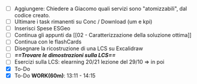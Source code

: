 
- [ ] Aggiungere: Chiedere a Giacomo quali servizi sono "atomizzabili", dal codice creato.
- [ ] Ultimare i task rimanenti su Conc / Download (um e kpi)
- [ ] Inserisci Spese ESGeo
- [ ] Continua gli appunti da [[02 - Caratterizzazione della soluzione ottima]]
- [ ] Continua con le flashCards
- [ ] Disegnare la ricostruzione di una LCS su Excalidraw
- [ ] ***==Trovare le dimostrazioni sulla LCS==***
- [ ] Esercizi sulla LCS: elearning 20/21 lezione del 29/10 => in poi
- [x] To-Do
- [x] To-Do
**WORK(60m)**: 13:11 - 14:15